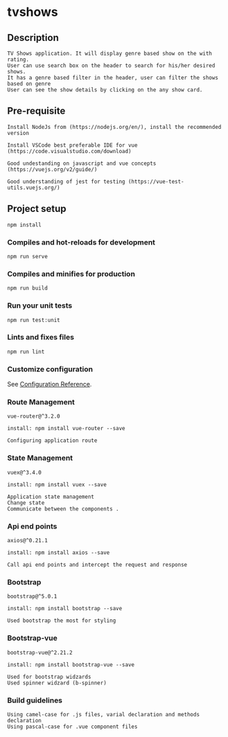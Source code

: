 # tvshows

## Description
```
TV Shows application. It will display genre based show on the with rating. 
User can use search box on the header to search for his/her desired shows.
It has a genre based filter in the header, user can filter the shows based on genre
User can see the show details by clicking on the any show card.
```

## Pre-requisite 
```
Install NodeJs from (https://nodejs.org/en/), install the recommended version

Install VSCode best preferable IDE for vue (https://code.visualstudio.com/download)

Good undestanding on javascript and vue concepts (https://vuejs.org/v2/guide/)

Good understanding of jest for testing (https://vue-test-utils.vuejs.org/)
```

## Project setup
```
npm install
```

### Compiles and hot-reloads for development
```
npm run serve
```

### Compiles and minifies for production
```
npm run build
```

### Run your unit tests
```
npm run test:unit
```

### Lints and fixes files
```
npm run lint
```

### Customize configuration
See [Configuration Reference](https://cli.vuejs.org/config/).

### Route Management
```
vue-router@^3.2.0

install: npm install vue-router --save

Configuring application route
```
### State Management
```
vuex@^3.4.0

install: npm install vuex --save

Application state management
Change state
Communicate between the components .
```

### Api end points
```
axios@^0.21.1

install: npm install axios --save

Call api end points and intercept the request and response
```
### Bootstrap
```
bootstrap@^5.0.1

install: npm install bootstrap --save

Used bootstrap the most for styling
```
### Bootstrap-vue
```
bootstrap-vue@^2.21.2

install: npm install bootstrap-vue --save

Used for bootstrap widzards 
Used spinner widzard (b-spinner)
```

### Build guidelines
```
Using camel-case for .js files, varial declaration and methods declaration
Using pascal-case for .vue component files
```